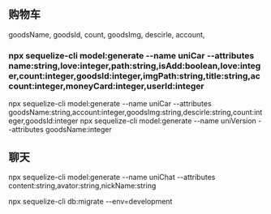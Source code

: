 ## 购物车

goodsName,
goodsId,
count,
goodsImg,
descirle,
account,

### npx sequelize-cli model:generate --name uniCar --attributes name:string,love:integer,path:string,isAdd:boolean,love:integer,count:integer,goodsId:integer,imgPath:string,title:string,account:integer,moneyCard:integer,userId:integer

npx sequelize-cli model:generate --name uniCar --attributes goodsName:string,account:integer,goodsImg:string,descirle:string,count:integer,goodsId:integer
npx sequelize-cli model:generate --name uniVersion --attributes goodsName:integer

## 聊天

npx sequelize-cli model:generate --name uniChat --attributes content:string,avator:string,nickName:string

npx sequelize-cli db:migrate --env=development
